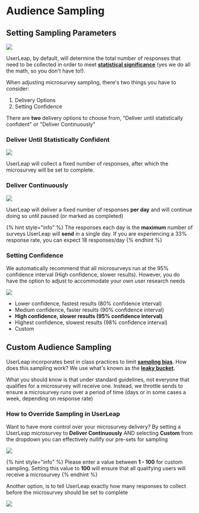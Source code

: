 # Audience Sampling

## **Setting Sampling Parameters**

![](https://p35.tr2.n0.cdn.getcloudapp.com/items/wbuwWXem/3802ab8b-c060-4c5e-83f8-44c713ccd95b.jpg?v=383e7a26e62ecad74cbe8ae2787f4f03)

UserLeap, by default, will determine the total number of responses that need to be collected in order to meet [**statistical significance**](https://www.greenbook.org/marketing-research/statistical-significance-03377#:~:text=What%20is%20statistical%20significance%3F&text=To%20say%20that%20the%20observed,drawn%20would%20yield%20similar%20results.) \(yes we do all the math, so you don't have to!\). 

When adjusting microsurvey sampling, there's two things you have to consider:

1. Delivery Options
2. Setting Confidence

There are **two** delivery options to choose from, "Deliver until statistically confident" or "Deliver Continuously"

### **Deliver Until Statistically Confident**

![](https://p35.tr2.n0.cdn.getcloudapp.com/items/OAuPBoon/fb92d813-9ede-4ecc-a8ff-be5d2f4701b8.png?v=895d80cd8019152c0d1a51b63ff31c94)

UserLeap will collect a fixed number of responses, after which the microsurvey will be set to complete.

### **Deliver Continuously**

![](https://p35.tr2.n0.cdn.getcloudapp.com/items/mXupADGB/0950ddf9-e6a2-416e-8093-b1883cf47226.png?v=5a6a715c110f66113ac06236d14351c2)

UserLeap will deliver a fixed number of responses **per day** and will continue doing so until paused \(or marked as completed\)

{% hint style="info" %}
The responses each day is the **maximum** number of surveys UserLeap will **send** in a single day. If you are experiencing a 33% response rate, you can expect 18 responses/day
{% endhint %}

### **Setting Confidence**

We automatically recommend that all microsurveys run at the 95% confidence interval \(High confidence, slower results\). However, you do have the option to adjust to accommodate your own user research needs

![](https://p35.tr2.n0.cdn.getcloudapp.com/items/E0uYzXed/253a1fac-9c99-4331-994d-4b220bed7dd2.png?v=0c3e4057871d71f8e5456187e94bd5f9)

* Lower confidence, fastest results \(80% confidence interval\)
* Medium confidence, faster results \(90% confidence interval\)
* **High confidence, slower results \(95% confidence interval\)**
* Highest confidence, slowest results \(98% confidence interval\)
* Custom

## **Custom Audience Sampling**

UserLeap incorporates best in class practices to limit [**sampling bias**](https://www.scribbr.com/methodology/sampling-bias/#:~:text=Sampling%20bias%20occurs%20when%20some,external%20validity%2C%20specifically%20population%20validity.). How does this sampling work? We use what's known as the [**leaky bucket**](https://en.wikipedia.org/wiki/Leaky_bucket)**.** 

What you should know is that under standard guidelines, not everyone that qualifies for a microsurvey will receive one. Instead, we throttle sends to ensure a microsurvey runs over a period of time \(days or in some cases a week, depending on response rate\) 

### How to Override Sampling in UserLeap

Want to have more control over your microsurvey delivery? By setting a UserLeap microsurvey to **Deliver Continuously** AND selecting **Custom** from the dropdown you can effectively nullify our pre-sets for sampling

![](https://p35.tr2.n0.cdn.getcloudapp.com/items/z8u68G0l/2bdd2c1a-7bbf-4dfa-b579-6652ab7356b5.gif?v=b233f34f1c98186fd6d969fb2087038d)

{% hint style="info" %}
Please enter a value between **1 - 100** for custom sampling. Setting this value to **100** will ensure that all qualifying users will receive a microsurvey
{% endhint %}

Another option, is to tell UserLeap exactly how many responses to collect before the microsurvey should be set to complete

![](https://p35.tr2.n0.cdn.getcloudapp.com/items/8Lubq02E/7bc5c85d-83d3-460b-a34b-214d5cb73609.gif?v=a7dec9525a9eeb72c0f768eb21dd8bff)



